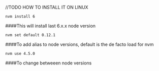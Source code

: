 //TODO HOW TO INSTALL IT ON LINUX

`nvm install 6`

####This will install last 6.x.x node version

`nvm set default 0.12.1`

####To add alias to node versions, default is the de facto load for nvm

`nvm use 4.5.0`

####To change betweeen node versions
